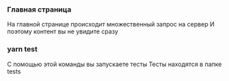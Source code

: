### Главная страница

На главной странице происходит множественный запрос на сервер
И поэтому контент вы не увидите сразу

### yarn test

С помощью этой команды вы запускаете тесты
Тесты находятся в папке tests
